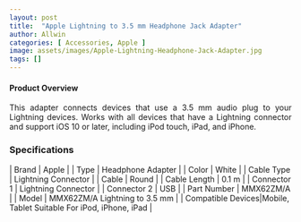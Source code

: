 ```yaml
---
layout: post
title:  "Apple Lightning to 3.5 mm Headphone Jack Adapter"
author: Allwin
categories: [ Accessories, Apple ]
image: assets/images/Apple-Lightning-Headphone-Jack-Adapter.jpg
tags: []
---
```


#### Product Overview

<p style="text-align:justify">This adapter connects devices that use a 3.5 mm audio plug to your Lightning devices. Works with all devices that have a Lightning connector and support iOS 10 or later, including iPod touch, iPad, and iPhone.</p>


### Specifications

| Brand | Apple |
| Type | Headphone Adapter |
| Color | White |
| Cable Type | Lightning Connector |
| Cable | Round |
| Cable Length | 0.1 m |
| Connector 1 | Lightning Connector |
| Connector 2 | USB |
| Part Number | MMX62ZM/A |
| Model | MMX62ZM/A Lightning to 3.5 mm |
| Compatible Devices|Mobile, Tablet Suitable For iPod, iPhone, iPad |
